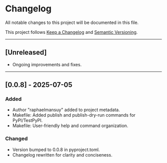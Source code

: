 
# Changelog

All notable changes to this project will be documented in this file.

This project follows [Keep a Changelog](https://keepachangelog.com/en/1.1.0/) and [Semantic Versioning](https://semver.org/spec/v2.0.0.html).

---

## [Unreleased]

- Ongoing improvements and fixes.

---

## [0.0.8] - 2025-07-05
### Added
- Author "raphaelmansuy" added to project metadata.
- Makefile: Added publish and publish-dry-run commands for PyPI/TestPyPI.
- Makefile: User-friendly help and command organization.

### Changed
- Version bumped to 0.0.8 in pyproject.toml.
- Changelog rewritten for clarity and conciseness.

